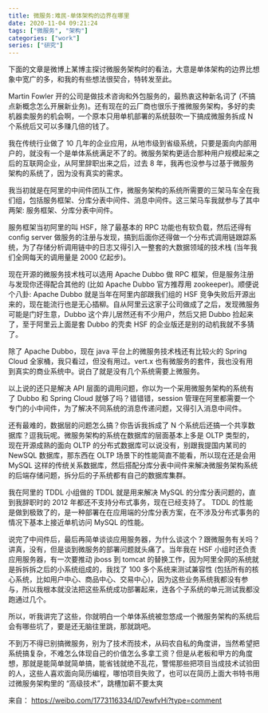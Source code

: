 ```yaml
---
title: 微服务:难民-单体架构的边界在哪里
date: 2020-11-04 09:21:24
tags: ["微服务", "架构"]
categories: ["work"]
series: ["研究"]
---
```


下面的文章是微博上某博主探讨微服务架构时的看法，大意是单体架构的边界比想象中宽广的多，和我的有些想法很契合，特转发至此。

Martin Fowler 开的公司是做技术咨询和外包服务的，最热衷这种新名词了 (不搞点新概念怎么开展新业务)。还有现在的云厂商也很乐于推微服务架构，多好的卖机器卖服务的机会啊，一个原本只用单机部署的系统鼓吹一下搞成微服务拆成 N 个系统后又可以多赚几倍的钱了。

我在传统行业做了 10 几年的企业应用，从地市级到省级系统，只要是面向内部用户的，就没有一个是单体系统满足不了的。微服务架构更适合那种用户规模起来之后的互联网企业，从阿里辞职出来之后，过去 8 年，我再也没参与过基于微服务架构的系统了，因为没有真实的需求。

我当初就是在阿里的中间件团队工作，微服务架构的系统所需要的三架马车全在我们组，包括服务框架、分库分表中间件、消息中间件。这三架马车我就参与了其中两架: 服务框架、分库分表中间件。

服务框架当初阿里的叫 HSF，除了最基本的 RPC 功能也有软负载，然后还得有 config server 做服务的注册与发现，搞到后面你还得做一个分布式调用链跟踪系统，为了存储分析调用链中的日志又得引入一整套的大数据领域的技术栈 (当年我们全网每天的调用量是 2000 亿起步)。

现在开源的微服务技术栈可以选用 Apache Dubbo 做 RPC 框架，但是服务注册与发现你还得配合其他的 (比如 Apache Dubbo 官方推荐用 zookeeper)。顺便说个八卦: Apache Dubbo 就是当年在阿里内部跟我们组的 HSF 竞争失败后开源出来的，现在能流行也是无心插柳。自从阿里云这家子公司做成了之后，发现微服务可能是门好生意，Dubbo 这个弃儿居然还有不少用户，然后又把 Dubbo 捡起来了，至于阿里云上面是套 Dubbo 的壳卖 HSF 的企业版还是别的动机我就不多猜了。

除了 Apache Dubbo，现在 java 平台上的微服务技术栈还有比较火的 Spring Cloud 全家桶，我只看过，但没有用过。vert.x 也有微服务的套件，我也没有用到真实的商业系统中。说白了就是没有几个系统需要上微服务。

以上说的还只是解决 API 层面的调用问题，你以为一个采用微服务架构的系统有了 Dubbo 和 Spring Cloud 就够了吗？错错错，session 管理在阿里都需要一个专门的小中间件，为了解决不同系统的消息传递问题，又得引入消息中间件。

还有最难的，数据层的问题怎么搞？你告诉我拆成了 N 个系统后还搞一个共享数据库？逗我玩呢。微服务架构的系统在数据库的层面基本上多是 OLTP 类型的，现在开源成熟的面向 OLTP 的分布式数据库可以说没有，别跟我提国内某司的 NewSQL 数据库，那东西在 OLTP 场景下的性能简直不能看，所以现在还是会用 MySQL 这样的传统关系数据库，然后搭配分库分表中间件来解决微服务架构系统的后端存储问题，拆分后的子系统都有自己的数据库集群。

我在阿里的 TDDL 小组做的 TDDL 就是用来解决 MySQL 的分库分表问题的，直到我辞职时的 2012 年都还不支持分布式事务，现在已经支持了。 TDDL 的性能是做到极致了的，是一种部署在在应用端的分库分表方案，在不涉及分布式事务的情况下基本上接近单机访问 MySQL 的性能。

说完了中间件后，最后再简单谈谈应用服务器，为什么谈这个？跟微服务有关吗？讲真，没有，但是谈到微服务的部署问题就头痛了。当年我在 HSF 小组时还负责应用服务器，有一次要推动 jboss 到 tomcat 的替换工作，因为阿里全网的系统就是拆拆拆之后的小系统组成的，我找了 100 多个系统来测试兼容性 (包括所有的核心系统，比如用户中心、商品中心、交易中心)，因为这些业务系统我都没有参与，所以我根本就没法把这些系统成功部署起来，连各个子系统的单元测试我都没跑通过几个。

所以，听我讲完了这些，你就明白一个单体系统被忽悠成一个微服务架构的系统后会有哪些坑了，要是还无脑往里跳，那就跳吧。

不到万不得已别搞微服务，别为了技术而技术，从码农自私的角度讲，当然希望把系统搞复杂，不难怎么体现自己的价值怎么多拿工资？但是从老板和甲方的角度想，那就是能简单就简单搞，能省钱就绝不乱花，警惕那些把项目当成技术试验田的人，这些人喜欢面向简历编程，哪怕项目失败了，也可以在简历上面大书特书用过微服务架构里的 “高级技术”，跳槽加薪不要太爽

来自：
https://weibo.com/1773116334/ID7ewfvHi?type=comment